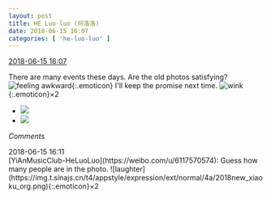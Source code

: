 ```yaml
---
layout: post
title: HE Luo-luo (何洛洛)
date: 2018-06-15 16:07
categories: [ 'he-luo-luo' ]
---
```


<div class="weibo-info">
  <a href="https://weibo.com/6117570574/Glu6MbLgD">2018-06-15 16:07</a>
</div>

There are many events these days. Are the old photos satisfying? ![feeling awkward](https://img.t.sinajs.cn/t4/appstyle/expression/ext/normal/a3/2018new_heixian_org.png){:.emoticon} I'll keep the promise next time. ![wink](https://img.t.sinajs.cn/t4/appstyle/expression/ext/normal/43/2018new_jiyan_org.png){:.emoticon}×2

<!-- more -->

<ul class="weibo-pic-list-1">
  <li class="weibo-pic">
    <a href="//wx2.sinaimg.cn/mw690/006G0Hz8gy1fsbxeqb81dj322o3401kx.jpg"><img src="//wx2.sinaimg.cn/thumb150/006G0Hz8gy1fsbxeqb81dj322o3401kx.jpg"/></a>
  </li>
  <li class="weibo-pic">
    <a href="//wx4.sinaimg.cn/mw690/006G0Hz8gy1fsbxenj443j322o3401kx.jpg"><img src="//wx4.sinaimg.cn/thumb150/006G0Hz8gy1fsbxenj443j322o3401kx.jpg"/></a>
  </li>
</ul>

*Comments*

<div class="weibo-info">2018-06-15 16:11</div>
[YiAnMusicClub-HeLuoLuo](https://weibo.com/u/6117570574): Guess how many people are in the photo. ![laughter](https://img.t.sinajs.cn/t4/appstyle/expression/ext/normal/4a/2018new_xiaoku_org.png){:.emoticon}×2
